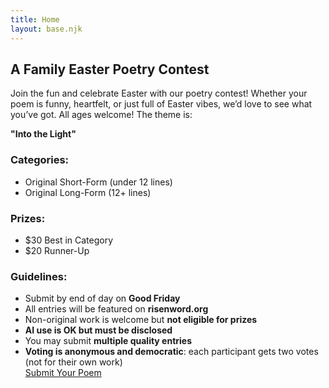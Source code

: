```yaml
---
title: Home
layout: base.njk
---
```


<h2>A Family Easter Poetry Contest</h2>
<p>Join the fun and celebrate Easter with our poetry contest! Whether your poem is funny, heartfelt, or just full of Easter vibes, we’d love to see what you’ve got. All ages welcome! The theme is:</p>
<p class="theme"><strong>"Into the Light"</strong></p>

<div class="countdown" id="countdown"></div>

<h3>Categories:</h3>
<ul>
  <li>Original Short-Form (under 12 lines)</li>
  <li>Original Long-Form (12+ lines)</li>
</ul>

<h3>Prizes:</h3>
<ul>
  <li>$30 Best in Category</li>
  <li>$20 Runner-Up</li>
</ul>

<h3>Guidelines:</h3>
<ul>
  <li>Submit by end of day on <strong>Good Friday</strong></li>
  <li>All entries will be featured on <strong>risenword.org</strong></li>
  <li>Non-original work is welcome but <strong>not eligible for prizes</strong></li>
  <li><strong>AI use is OK but must be disclosed</strong></li>
  <li>You may submit <strong>multiple quality entries</strong></li>
  <li><strong>Voting is anonymous and democratic</strong>: each participant gets two votes (not for their own work)</li>
  <a href="https://forms.gle/cY8NbYh6GmNdx54x6" class="cta" target="_blank">Submit Your Poem</a>
</ul>
